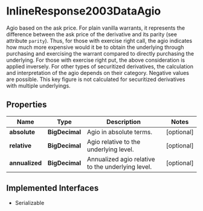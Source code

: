 

# InlineResponse2003DataAgio

Agio based on the ask price.  For plain vanilla warrants, it represents the difference between the ask price of the derivative and its parity (see attribute `parity`). Thus, for those with exercise right call, the agio indicates how much more expensive would it be to obtain the underlying through purchasing and exercising the warrant compared to directly purchasing the underlying. For those with exercise right put, the above consideration is applied inversely. For other types of securitized derivatives, the calculation and interpretation of the agio depends on their category. Negative values are possible. This key figure is not calculated for securitized derivatives with multiple underlyings.

## Properties

Name | Type | Description | Notes
------------ | ------------- | ------------- | -------------
**absolute** | **BigDecimal** | Agio in absolute terms. |  [optional]
**relative** | **BigDecimal** | Agio relative to the underlying level. |  [optional]
**annualized** | **BigDecimal** | Annualized agio relative to the underlying level. |  [optional]


## Implemented Interfaces

* Serializable


